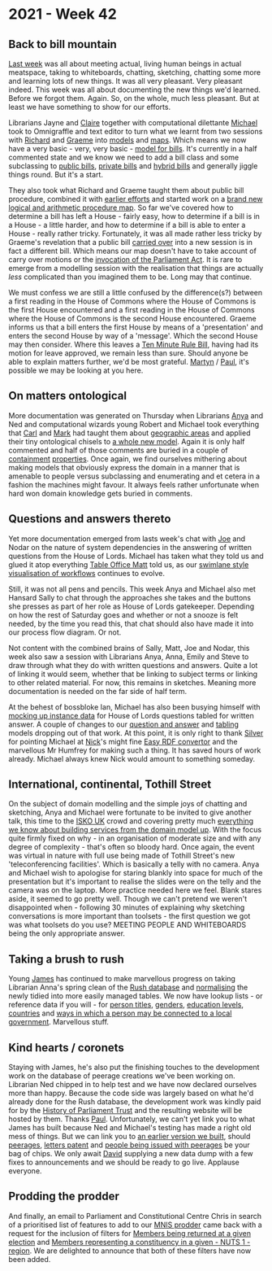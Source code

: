 # 2021 - Week 42

## Back to bill mountain

[Last week](https://ukparliament.github.io/ontologies/meta/weeknotes/2021/41/) was all about meeting actual, living human beings in actual meatspace, taking to whiteboards, chatting, sketching, chatting some more and learning lots of new things. It was all very pleasant. Very pleasant indeed. This week was all about documenting the new things we'd learned. Before we forgot them. Again. So, on the whole, much less pleasant. But at least we have something to show for our efforts.

Librarians Jayne and [Claire](https://twitter.com/tinysprite) together with computational dilettante [Michael](https://twitter.com/fantasticlife) took to Omnigraffle and text editor to turn what we learnt from two sessions with [Richard](https://twitter.com/Richard24235966) and [Graeme](https://twitter.com/woodstockjag) into [models](https://ukparliament.github.io/ontologies/) and [maps](https://ukparliament.github.io/ontologies/procedure/maps/). Which means we now have a very basic - very, very basic - [model for bills](https://ukparliament.github.io/ontologies/bill/bill-ontology.html). It's currently in a half commented state and we know we need to add a bill class and some subclassing to [public bills](https://ukparliament.github.io/ontologies/bill/bill-ontology.html#d4e86), [private bills](https://www.parliament.uk/about/how/laws/bills/private/) and [hybrid bills](https://www.parliament.uk/about/how/laws/bills/hybrid/) and generally jiggle things round. But it's a start.

They also took what Richard and Graeme taught them about public bill procedure, combined it with [earlier efforts](https://ukparliament.github.io/ontologies/procedure/flowcharts/bills/public-bill.pdf) and started work on a [brand new logical and arithmetic procedure map](https://ukparliament.github.io/ontologies/procedure/maps/primary-legislation/public-bills/public-bills.pdf). So far we've covered how to determine a bill has left a House - fairly easy, how to determine if a bill is in a House - a little harder, and how to determine if a bill is able to enter a House - really rather tricky. Fortunately, it was all made rather less tricky by Graeme's revelation that a public bill [carried over](https://ukparliament.github.io/ontologies/bill/bill-ontology.html#d4e119) into a new session is in fact a different bill. Which means our map doesn't have to take account of carry over motions or the [invocation of the Parliament Act](https://ukparliament.github.io/ontologies/bill/bill-ontology.html#d4e131). It is rare to emerge from a modelling session with the realisation that things are actually *less* complicated than you imagined them to be. Long may that continue.

We must confess we are still a little confused by the difference(s?) between a first reading in the House of Commons where the House of Commons is the first House encountered and a first reading in the House of Commons where the House of Commons is the second House encountered. Graeme informs us that a bill enters the first House by means of a 'presentation' and enters the second House by way of a 'message'. Which the second House may then consider. Where this leaves a [Ten Minute Rule Bill](https://www.parliament.uk/site-information/glossary/ten-minute-rule-bill/), having had its motion for leave approved, we remain less than sure. Should anyone be able to explain matters further, we'd be most grateful. [Martyn](https://twitter.com/martynpatrick) / [Paul](https://twitter.com/CourtenayIlbert), it's possible we may be looking at you here.

## On matters ontological

More documentation was generated on Thursday when Librarians [Anya](https://twitter.com/bitten_) and Ned and computational wizards young Robert and Michael took everything that [Carl](https://twitter.com/carlbaker) and [Mark](https://twitter.com/MarkSandford3) had taught them about [geographic areas](https://github.com/ukparliament/ontologies/blob/master/meta/relational/geographies/geographies.pdf) and applied their tiny ontological chisels to [a whole new model](https://ukparliament.github.io/ontologies/geographic-area/geographic-area-ontology.html). Again it is only half commented and half of those comments are buried in a couple of [containment](https://ukparliament.github.io/ontologies/geographic-area/geographic-area-ontology.html#d4e220) [properties](https://ukparliament.github.io/ontologies/geographic-area/geographic-area-ontology.html#d4e205). Once again, we find ourselves mithering about making models that obviously express the domain in a manner that is amenable to people versus subclassing and enumerating and et cetera in a fashion the machines might favour. It always feels rather unfortunate when hard won domain knowledge gets buried in comments.

## Questions and answers thereto

Yet more documentation emerged from lasts week's chat with [Joe](https://twitter.com/joe_parl_ds) and Nodar on the nature of system dependencies in the answering of written questions from the House of Lords. Michael has taken what they told us and glued it atop everything [Table Office Matt](https://twitter.com/MattKorris) told us, as our [swimlane style visualisation of workflows](https://github.com/ukparliament/ontologies/blob/master/question-and-answer/workflows/lords/flow.pdf) continues to evolve.

Still, it was not all pens and pencils. This week Anya and Michael also met Hansard Sally to chat through the approaches she takes and the buttons she presses as part of her role as House of Lords gatekeeper. Depending on how the rest of Saturday goes and whether or not a snooze is felt needed, by the time you read this, that chat should also have made it into our process flow diagram. Or not.

Not content with the combined brains of Sally, Matt, Joe and Nodar, this week also saw a session with Librarians Anya, Anna, Emily and Steve to draw through what they do with written questions and answers. Quite a lot of linking it would seem, whether that be linking to subject terms or linking to other related material. For now, this remains in sketches. Meaning more documentation is needed on the far side of half term.

At the behest of bossbloke Ian, Michael has also been busying himself with [mocking up instance data](https://github.com/ukparliament/ontologies/tree/master/question-and-answer/examples/lords/tabled-for-written-answer) for House of Lords questions tabled for written answer. A couple of changes to our [question and answer](https://ukparliament.github.io/ontologies/question-and-answer/question-and-answer-ontology.html) and [tabling](https://ukparliament.github.io/ontologies/tabling/tabling-ontology.html) models dropping out of that work. At this point, it is only right to thank [Silver](https://twitter.com/silveroliver) for pointing Michael at [Nick](https://twitter.com/njh)'s might fine [Easy RDF convertor](https://www.easyrdf.org/converter) and the marvellous Mr Humfrey for making such a thing. It has saved hours of work already. Michael always knew Nick would amount to something someday.

## International, continental, Tothill Street

On the subject of domain modelling and the simple joys of chatting and sketching, Anya and Michael were fortunate to be invited to give another talk, this time to the [ISKO UK](https://www.iskouk.org/) crowd and covering pretty much [everything we know about building services from the domain model up](https://www.slideshare.net/UKParliData/coping-with-complexity-250511540). With the focus quite firmly fixed on why - in an organisation of moderate size and with any degree of complexity - that's often so bloody hard. Once again, the event was virtual in nature with full use being made of Tothill Street's new 'teleconferencing facilities'. Which is basically a telly with no camera. Anya and Michael wish to apologise for staring blankly into space for much of the presentation but it's important to realise the slides were on the telly and the camera was on the laptop. More practice needed here we feel. Blank stares aside, it seemed to go pretty well. Though we can't pretend we weren't disappointed when - following 30 minutes of explaining why sketching conversations is more important than toolsets - the first question we got was what toolsets do you use? MEETING PEOPLE AND WHITEBOARDS being the only appropriate answer.

## Taking a brush to rush

Young [James](https://twitter.com/jamesjefferies) has continued to make marvellous progress on taking Librarian Anna's spring clean of the [Rush database](https://membersafter1832.historyofparliamentonline.org/) and [normalising](https://en.wikipedia.org/wiki/Database_normalization) the newly tidied into more easily managed tables. We now have lookup lists - or reference data if you will - for [person titles](https://membersafter1832.historyofparliamentonline.org/member_titles), [genders](https://membersafter1832.historyofparliamentonline.org/genders), [education levels](https://membersafter1832.historyofparliamentonline.org/education_levels), [countries](https://membersafter1832.historyofparliamentonline.org/countries) and [ways in which a person may be connected to a local government](https://membersafter1832.historyofparliamentonline.org/local_government_connection_types). Marvellous stuff.

## Kind hearts / coronets

Staying with James, he's also put the finishing touches to the development work on the database of peerage creations we've been working on. Librarian Ned chipped in to help test and we have now declared ourselves more than happy. Because the code side was largely based on what he'd already done for the Rush database, the development work was kindly paid for by the [History of Parliament Trust](https://www.historyofparliamentonline.org/) and the resulting website will be hosted by them. Thanks [Paul](https://twitter.com/pseaward1). Unfortunately, we can't yet link you to what James has built because Ned and Michael's testing has made a right old mess of things. But we can link you to [an earlier version we built](https://api.parliament.uk/peerages), should [peerages](https://api.parliament.uk/peerages/peerages/a-z/a), [letters patent](https://api.parliament.uk/peerages/letters-patent) and [people being issued with peerages](https://api.parliament.uk/peerages/people/a-z/a) be your bag of chips. We only await [David](https://twitter.com/clerkly) supplying a new data dump with a few fixes to announcements and we should be ready to go live. Applause everyone.

## Prodding the prodder

And finally, an email to Parliament and Constitutional Centre Chris in search of a prioritised list of features to add to our [MNIS prodder](https://mnis-prodder.herokuapp.com/) came back with a request for the inclusion of filters for [Members being returned at a given election](https://mnis-prodder.herokuapp.com/parse?filter=membership=all|house=both|returnedatelection=2019%20general%20election&include=) and [Members representing a constituency in a given - NUTS 1 - region](https://mnis-prodder.herokuapp.com/parse?filter=house=both|constituencyinarea=North%20West&include=). We are delighted to announce that both of these filters have now been added.








